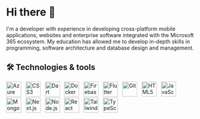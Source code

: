 # Hi there 👋

I'm a developer with experience in developing cross-platform mobile applications, websites and enterprise software integrated with the Microsoft 365 ecosystem. My education has allowed me to develop in-depth skills in programming, software architecture and database design and management.

## 🛠️ Technologies & tools

<p>
  <img src="https://cdn.jsdelivr.net/gh/devicons/devicon@latest/icons/azure/azure-original.svg" alt="Azure" width="40px" height="40px" />
  &nbsp;
  <img src="https://cdn.jsdelivr.net/gh/devicons/devicon@latest/icons/css3/css3-original.svg" alt="CSS3" width="40px" height="40px" />
  &nbsp;
  <img src="https://cdn.jsdelivr.net/gh/devicons/devicon@latest/icons/dart/dart-original.svg" alt="Dart" width="40px" height="40px" />
  &nbsp;
  <img src="https://cdn.jsdelivr.net/gh/devicons/devicon@latest/icons/docker/docker-plain.svg" alt="Docker" width="40px" height="40px" />
  &nbsp;
  <img src="https://cdn.jsdelivr.net/gh/devicons/devicon@latest/icons/firebase/firebase-original.svg" alt="Firebase" width="40px" height="40px" />
  &nbsp;
  <img src="https://cdn.jsdelivr.net/gh/devicons/devicon@latest/icons/flutter/flutter-original.svg" alt="Flutter" width="40px" height="40px" />
  &nbsp;
  <img src="https://cdn.jsdelivr.net/gh/devicons/devicon@latest/icons/git/git-original.svg" alt="Git" width="40px" height="40px" />
  &nbsp;
  <img src="https://cdn.jsdelivr.net/gh/devicons/devicon@latest/icons/html5/html5-original.svg" alt="HTML5" width="40px" height="40px" />
  &nbsp;
  <img src="https://cdn.jsdelivr.net/gh/devicons/devicon@latest/icons/javascript/javascript-original.svg" alt="JavaScript" width="40px" height="40px" />
  &nbsp;
  <img src="https://cdn.jsdelivr.net/gh/devicons/devicon@latest/icons/mongodb/mongodb-original.svg" alt="MongoDB" width="40px" height="40px" />
  &nbsp;
  <img src="https://cdn.jsdelivr.net/gh/devicons/devicon@latest/icons/nextjs/nextjs-original.svg" alt="Next.js" width="40px" height="40px" />
  &nbsp;
  <img src="https://cdn.jsdelivr.net/gh/devicons/devicon@latest/icons/nodejs/nodejs-original.svg" alt="Node.js" width="40px" height="40px" />
  &nbsp;
  <img src="https://cdn.jsdelivr.net/gh/devicons/devicon@latest/icons/react/react-original.svg" alt="React" width="40px" height="40px" />
  &nbsp;
  <img src="https://cdn.jsdelivr.net/gh/devicons/devicon@latest/icons/tailwindcss/tailwindcss-original.svg" alt="Tailwind CSS" width="40px" height="40px" />
  &nbsp;
  <img src="https://cdn.jsdelivr.net/gh/devicons/devicon@latest/icons/typescript/typescript-original.svg" alt="TypeScript" width="40px" height="40px" />
</p>
